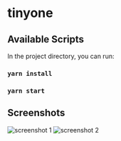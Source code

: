 # tinyone

## Available Scripts

In the project directory, you can run:

### `yarn install`
### `yarn start`

## Screenshots

![screenshot 1](https://user-images.githubusercontent.com/91267121/136654854-ce3f1629-2ef9-48cc-9fed-e641ba42271a.png)
![screenshot 2](https://user-images.githubusercontent.com/91267121/136654885-1a88b990-b4d2-434e-9f71-1333ec408ed8.png)
